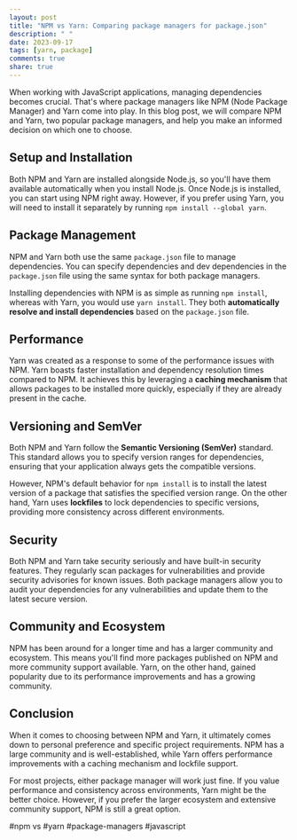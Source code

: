 ```yaml
---
layout: post
title: "NPM vs Yarn: Comparing package managers for package.json"
description: " "
date: 2023-09-17
tags: [yarn, package]
comments: true
share: true
---
```


When working with JavaScript applications, managing dependencies becomes crucial. That's where package managers like NPM (Node Package Manager) and Yarn come into play. In this blog post, we will compare NPM and Yarn, two popular package managers, and help you make an informed decision on which one to choose.

## Setup and Installation

Both NPM and Yarn are installed alongside Node.js, so you'll have them available automatically when you install Node.js. Once Node.js is installed, you can start using NPM right away. However, if you prefer using Yarn, you will need to install it separately by running `npm install --global yarn`.

## Package Management

NPM and Yarn both use the same `package.json` file to manage dependencies. You can specify dependencies and dev dependencies in the `package.json` file using the same syntax for both package managers.

Installing dependencies with NPM is as simple as running `npm install`, whereas with Yarn, you would use `yarn install`. They both **automatically resolve and install dependencies** based on the `package.json` file.

## Performance

Yarn was created as a response to some of the performance issues with NPM. Yarn boasts faster installation and dependency resolution times compared to NPM. It achieves this by leveraging a **caching mechanism** that allows packages to be installed more quickly, especially if they are already present in the cache.

## Versioning and SemVer

Both NPM and Yarn follow the **Semantic Versioning (SemVer)** standard. This standard allows you to specify version ranges for dependencies, ensuring that your application always gets the compatible versions.

However, NPM's default behavior for `npm install` is to install the latest version of a package that satisfies the specified version range. On the other hand, Yarn uses **lockfiles** to lock dependencies to specific versions, providing more consistency across different environments.

## Security

Both NPM and Yarn take security seriously and have built-in security features. They regularly scan packages for vulnerabilities and provide security advisories for known issues. Both package managers allow you to audit your dependencies for any vulnerabilities and update them to the latest secure version.

## Community and Ecosystem

NPM has been around for a longer time and has a larger community and ecosystem. This means you'll find more packages published on NPM and more community support available. Yarn, on the other hand, gained popularity due to its performance improvements and has a growing community.

## Conclusion

When it comes to choosing between NPM and Yarn, it ultimately comes down to personal preference and specific project requirements. NPM has a large community and is well-established, while Yarn offers performance improvements with a caching mechanism and lockfile support.

For most projects, either package manager will work just fine. If you value performance and consistency across environments, Yarn might be the better choice. However, if you prefer the larger ecosystem and extensive community support, NPM is still a great option.

#npm vs #yarn #package-managers #javascript